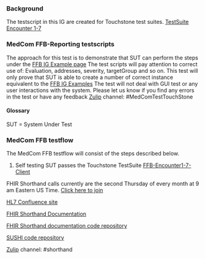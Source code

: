 ### Background

The testscript in this IG are created for Touchstone test suites.
[TestSuite Encounter 1-7](https://touchstone.aegis.net/touchstone/conformance/current?suite=FHIR4-0-1-FFB-Encounter1-7-Cli-Client)

### MedCom FFB-Reporting testscripts
The approach for this test is to demonstrate that SUT can perform the steps under the [FFB IG Example page](http://build.fhir.org/ig/hl7dk/kl-ffb-reporting/example) The test scripts will pay attention to correct use of: Evaluation, addresses, severity, targetGroup and so on.
This test will only prove that SUT is able to create a number of correct instance equivalent to the [FFB IG Examples](http://build.fhir.org/ig/hl7dk/kl-ffb-reporting/example) The test will not deal with GUI test or any user interactions with the system. 
Please let us know if you find any errors in the test or have any feedback [Zulip](https://chat.fhir.org) channel: #MedComTestTouchStone 


#### Glossary
SUT = System Under Test

### MedCom FFB testflow
The MedCom FFB testflow will consist of the steps described below. 



1. Self testing
SUT passes the  Touchstone TestSuite [FFB-Encounter1-7-Client](https://touchstone.aegis.net/touchstone/conformance/current?suite=FHIR4-0-1-FFB-Encounter1-7-Client)



FHIR Shorthand calls currently are the second Thursday of every month at 9 am Eastern US Time. [Click here to join](https://teams.microsoft.com/l/meetup-join/19%3ameeting_OGJmYmVlM2UtYzVkZi00YWJjLWJlNzMtN2ZkYTVkYTA1Mzlk%40thread.v2/0?context=%7b%22Tid%22%3a%22c620dc48-1d50-4952-8b39-df4d54d74d82%22%2c%22Oid%22%3a%22f9a60b6f-fbcc-48d0-bc8e-d6d742b4b339%22%7d)

[HL7 Confluence site](https://confluence.hl7.org/display/FHIRI/FHIR+Shorthand)

[FHIR Shorthand Documentation](https://build.fhir.org/ig/HL7/fhir-shorthand) 

[FHIR Shorthand documentation code repository](https://github.com/HL7/fhir-shorthand)

[SUSHI code repository](https://github.com/FHIR/sushi)

[Zulip](https://chat.fhir.org) channel: #shorthand